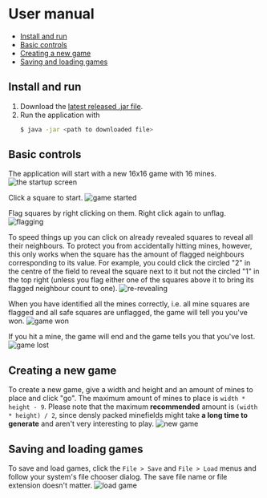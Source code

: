 # User manual

* [Install and run](#install-and-run)
* [Basic controls](#basic-controls)
* [Creating a new game](#creating-a-new-game)
* [Saving and loading games](#saving-and-loading-games)

## Install and run
1. Download the [latest released .jar file](https://github.com/emsknock/minesweep/releases).
2. Run the application with
    ```bash
    $ java -jar <path to downloaded file>
    ```

## Basic controls
The application will start with a new 16x16 game with 16 mines.
![the startup screen](img/man-1.png)

Click a square to start.
![game started](img/man-2.png)

Flag squares by right clicking on them. Right click again to unflag.
![flagging](img/man-3.png)

To speed things up you can click on already revealed squares to reveal all their neighbours. To protect you from accidentally hitting mines, however, this only works when the square has the amount of flagged neighbours corresponding to its value. For example, you could click the circled "2" in the centre of the field to reveal the square next to it but not the circled "1" in the top right (unless you flag either one of the squares above it to bring its flagged neighbour count to one).
![re-revealing](img/man-4.png)

When you have identified all the mines correctly, i.e. all mine squares are flagged and all safe squares are unflagged, the game will tell you you've won.
![game won](img/man-5.png)

If you hit a mine, the game will end and the game tells you that you've lost.
![game lost](img/man-6.png)

## Creating a new game
To create a new game, give a width and height and an amount of mines to place and click "go". The maximum amount of mines to place is `width * height - 9`. Please note that the maximum **recommended** amount is `(width * height) / 2`, since densly packed minefields might take **a long time to generate** and aren't very interesting to play.
![new game](img/man-7.png)

## Saving and loading games
To save and load games, click the `File > Save` and `File > Load` menus and follow your system's file chooser dialog. The save file name or file extension doesn't matter.
![load game](img/man-8.png)